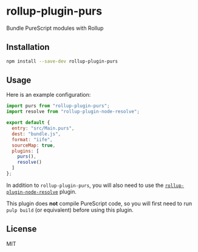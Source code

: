 # rollup-plugin-purs

Bundle PureScript modules with Rollup


## Installation

```bash
npm install --save-dev rollup-plugin-purs
```


## Usage

Here is an example configuration:

```js
import purs from "rollup-plugin-purs";
import resolve from "rollup-plugin-node-resolve";

export default {
  entry: "src/Main.purs",
  dest: "bundle.js",
  format: "iife",
  sourceMap: true,
  plugins: [
    purs(),
    resolve()
  ]
};
```

In addition to `rollup-plugin-purs`, you will also need to use the [`rollup-plugin-node-resolve`](https://github.com/rollup/rollup-plugin-node-resolve) plugin.

This plugin does **not** compile PureScript code, so you will first need to run `pulp build` (or equivalent) before using this plugin.


## License

MIT
